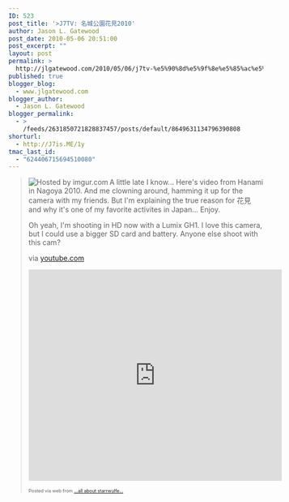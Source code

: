 ```yaml
---
ID: 523
post_title: '>J7TV: 名城公園花見2010'
author: Jason L. Gatewood
post_date: 2010-05-06 20:51:00
post_excerpt: ""
layout: post
permalink: >
  http://jlgatewood.com/2010/05/06/j7tv-%e5%90%8d%e5%9f%8e%e5%85%ac%e5%9c%92%e8%8a%b1%e8%a6%8b2010/
published: true
blogger_blog:
  - www.jlgatewood.com
blogger_author:
  - Jason L. Gatewood
blogger_permalink:
  - >
    /feeds/2631850721828837457/posts/default/8649631134796390808
shorturl:
  - http://J7is.ME/1y
tmac_last_id:
  - "624406715694510080"
---
```

><div><div> <img src="http://www.jlgatewood.com/wp-content/uploads/2012/01/DlMVt.jpg" align="left" alt="Hosted by imgur.com" />A little late I know...  Here's video from Hanami in Nagoya 2010.  And me clowning around, hamming it up for the camera with my friends.  But I'm explaining the true reason for 花見 and why it's one of my favorite activites in Japan...  Enjoy.  <p>Oh yeah, I'm shooting in HD now with a Lumix GH1.  I love this camera, but I could use a bigger SD card and battery.  Anyone else shoot with this cam?</p>  <div>via <a href="http://www.youtube.com/watch?v=ZrD1WM5TQfc">youtube.com</a> </div>  <p><object height="417" width="500"><param name="movie" value="http://www.youtube.com/v/ZrD1WM5TQfc&hl=en&fs=1" /><param name="wmode" value="window" /><param name="allowFullScreen" value="true" /><param name="allowscriptaccess" value="always" /><embed src="http://www.youtube.com/v/ZrD1WM5TQfc&hl=en&fs=1" allowfullscreen="true" type="application/x-shockwave-flash" allowscriptaccess="always" wmode="window" height="417" width="500"></embed></object></p>  </div><p style="font-size: 9px;">  Posted via web from <a href="http://starrwulfe.info/youtube-2010-4">...all about starrwulfe...</a>  </p></div>